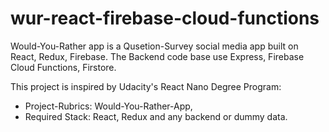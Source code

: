 # wur-react-firebase-cloud-functions
Would-You-Rather app is a Qusetion-Survey social media app built on React, Redux, Firebase. The Backend code base use Express, Firebase Cloud Functions, Firstore. 

This project is inspired by Udacity's React Nano Degree Program: 
+ Project-Rubrics: Would-You-Rather-App, 
+ Required Stack: React, Redux and any backend or dummy data. 
